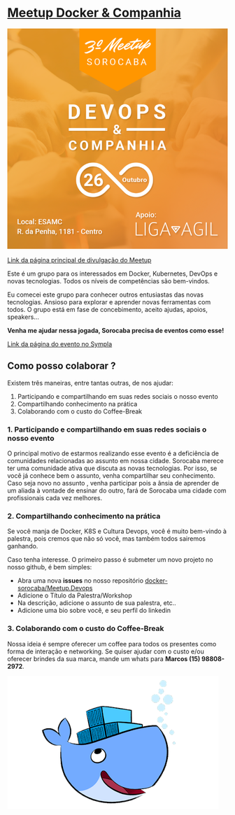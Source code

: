 # [Meetup Docker & Companhia](https://docker-sorocaba.github.io/Meetup.Devops/)

![Imagem com informações principais do meetup Docker & Companhia. Data: Outubro. Local: Cidade Universitária. Meetup Sorocaba. Docker & Companhia. Informações pelo telefone com Marcos (15) 98808-2972](img/3meetup.png "Imagem com informações principais do meetup Docker & Companhia.")

[Link da página principal de divulgação do Meetup](https://docker-sorocaba.github.io/Meetup.Devops/)

Este é um grupo para os interessados ​​em Docker, Kubernetes, DevOps e novas tecnologias. Todos os níveis de competências são bem-vindos.

Eu comecei este grupo para conhecer outros entusiastas das novas tecnologias.  Ansioso para explorar e aprender novas ferramentas com todos.  O grupo está em fase de concebimento, aceito ajudas, apoios, speakers...  

**Venha me ajudar nessa jogada, Sorocaba precisa de eventos como esse!**

[Link da página do evento no Sympla](https://www.sympla.com.br/3-meetup-devops--cia-sorocaba__629638)

## Como posso colaborar ?

Existem três maneiras, entre tantas outras, de nos ajudar:

1. Participando e compartilhando em suas redes sociais o nosso evento
2. Compartilhando conhecimento na prática
3. Colaborando com o custo do Coffee-Break

### 1. Participando e compartilhando em suas redes sociais o nosso evento

O principal motivo de estarmos realizando esse evento é a deficiência de comunidades relacionadas ao assunto em nossa cidade. Sorocaba merece ter uma comunidade ativa que discuta as novas tecnologias.
Por isso, se você já conhece bem o assunto, venha compartilhar seu conhecimento. Caso seja novo no assunto , venha participar pois a ânsia de aprender de um aliada à vontade de ensinar do outro, fará de Sorocaba uma cidade com profissionais cada vez melhores.

### 2. Compartilhando conhecimento na prática

Se você  manja de Docker, K8S e Cultura Devops, você é muito bem-vindo à palestra, pois cremos que não só você, mas também todos sairemos ganhando.

Caso tenha interesse. O primeiro passo é submeter um novo projeto no nosso github, é bem simples:

- Abra uma nova **issues** no nosso repositório [docker-sorocaba/Meetup.Devops](https://docker-sorocaba.github.io/Meetup.Devops/)
- Adicione o Título da Palestra/Workshop
- Na descrição, adicione o assunto de sua palestra, etc..
- Adicione uma bio sobre você, e seu perfil do linkedin

### 3. Colaborando com o custo do Coffee-Break

Nossa ideia é sempre oferecer um coffee para todos os presentes como forma de interação e networking. Se quiser ajudar com o custo e/ou oferecer brindes da sua marca, mande um whats para **Marcos (15) 98808-2972**.

![Ilustração de uma baleia azul feliz com containers em cima](img/container_whale.png)
